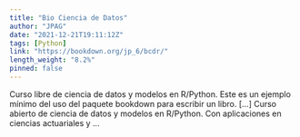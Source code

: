 ```yaml
---
title: "Bio Ciencia de Datos"
author: "JPAG"
date: "2021-12-21T19:11:12Z"
tags: [Python]
link: "https://bookdown.org/jp_6/bcdr/"
length_weight: "8.2%"
pinned: false
---
```


Curso libre de ciencia de datos y modelos en R/Python. Este es un ejemplo mínimo del uso del paquete bookdown para escribir un libro. [...] Curso abierto de ciencia de datos y modelos en R/Python. Con aplicaciones en ciencias actuariales y ...
